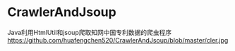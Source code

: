 # CrawlerAndJsoup
Java利用HtmlUtil和jsoup爬取知网中国专利数据的爬虫程序
https://github.com/huafengchen520/CrawlerAndJsoup/blob/master/cler.jpg
